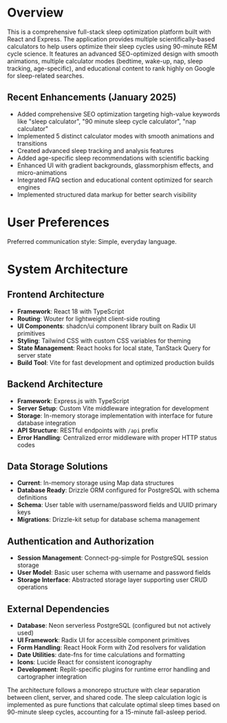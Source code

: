 # Overview

This is a comprehensive full-stack sleep optimization platform built with React and Express. The application provides multiple scientifically-based calculators to help users optimize their sleep cycles using 90-minute REM cycle science. It features an advanced SEO-optimized design with smooth animations, multiple calculator modes (bedtime, wake-up, nap, sleep tracking, age-specific), and educational content to rank highly on Google for sleep-related searches.

## Recent Enhancements (January 2025)
- Added comprehensive SEO optimization targeting high-value keywords like "sleep calculator", "90 minute sleep cycle calculator", "nap calculator"
- Implemented 5 distinct calculator modes with smooth animations and transitions
- Created advanced sleep tracking and analysis features
- Added age-specific sleep recommendations with scientific backing
- Enhanced UI with gradient backgrounds, glassmorphism effects, and micro-animations
- Integrated FAQ section and educational content optimized for search engines
- Implemented structured data markup for better search visibility

# User Preferences

Preferred communication style: Simple, everyday language.

# System Architecture

## Frontend Architecture
- **Framework**: React 18 with TypeScript
- **Routing**: Wouter for lightweight client-side routing
- **UI Components**: shadcn/ui component library built on Radix UI primitives
- **Styling**: Tailwind CSS with custom CSS variables for theming
- **State Management**: React hooks for local state, TanStack Query for server state
- **Build Tool**: Vite for fast development and optimized production builds

## Backend Architecture
- **Framework**: Express.js with TypeScript
- **Server Setup**: Custom Vite middleware integration for development
- **Storage**: In-memory storage implementation with interface for future database integration
- **API Structure**: RESTful endpoints with `/api` prefix
- **Error Handling**: Centralized error middleware with proper HTTP status codes

## Data Storage Solutions
- **Current**: In-memory storage using Map data structures
- **Database Ready**: Drizzle ORM configured for PostgreSQL with schema definitions
- **Schema**: User table with username/password fields and UUID primary keys
- **Migrations**: Drizzle-kit setup for database schema management

## Authentication and Authorization
- **Session Management**: Connect-pg-simple for PostgreSQL session storage
- **User Model**: Basic user schema with username and password fields
- **Storage Interface**: Abstracted storage layer supporting user CRUD operations

## External Dependencies
- **Database**: Neon serverless PostgreSQL (configured but not actively used)
- **UI Framework**: Radix UI for accessible component primitives
- **Form Handling**: React Hook Form with Zod resolvers for validation
- **Date Utilities**: date-fns for time calculations and formatting
- **Icons**: Lucide React for consistent iconography
- **Development**: Replit-specific plugins for runtime error handling and cartographer integration

The architecture follows a monorepo structure with clear separation between client, server, and shared code. The sleep calculation logic is implemented as pure functions that calculate optimal sleep times based on 90-minute sleep cycles, accounting for a 15-minute fall-asleep period.